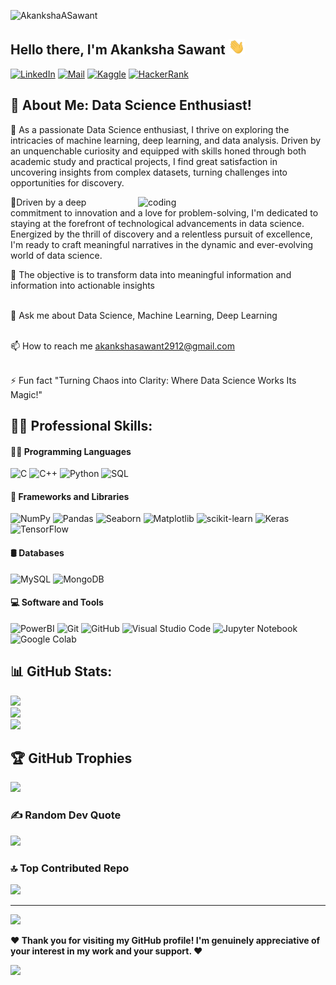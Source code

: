 <p align="left"> 
    <img src="https://komarev.com/ghpvc/?username=AkankshaASawant&label=Profile%20views&color=0e75b6&style=flat" alt="AkankshaASawant" /> 
</p>

<h2> Hello there, I'm Akanksha Sawant <img src="https://raw.githubusercontent.com/ABSphreak/ABSphreak/master/gifs/Hi.gif" height="25px"></h2>

[![LinkedIn](https://img.shields.io/badge/LinkedIn-4682B4?style=for-the-badge&logo=linkedin&logoColor=white)](https://www.linkedin.com/in/akanksha-sawant-29260226a/) [![Mail](https://img.shields.io/badge/Mail-555555?style=for-the-badge&logo=mail.ru&logoColor=white)](mailto:akankshasawant2912@gmail.com) [![Kaggle](https://img.shields.io/badge/Kaggle-20BEFF?style=for-the-badge&logo=kaggle&logoColor=white)](https://www.kaggle.com/akankshaanilsawant) [![HackerRank](https://img.shields.io/badge/HackerRank-2EC866?style=for-the-badge&logo=HackerRank&logoColor=white)](https://www.hackerrank.com/profile/akankshasawant21)



## 💫 About Me: Data Science Enthusiast!
🚀 As a passionate Data Science enthusiast, I thrive on exploring the intricacies of machine learning, deep learning, and data analysis. Driven by an unquenchable curiosity and equipped with skills honed through both academic study and practical projects, I find great satisfaction in uncovering insights from complex datasets, turning challenges into opportunities for discovery.

<img align="right" alt="coding" width="300" src="https://images.lemonly.com/wp-content/uploads/2018/08/07150313/Homebase_Thumb_v01.gif">

🌟Driven by a deep commitment to innovation and a love for problem-solving, I'm dedicated to staying at the forefront of technological advancements in data science. Energized by the thrill of discovery and a relentless pursuit of excellence, I'm ready to craft meaningful narratives in the dynamic and ever-evolving world of data science.

📜 The objective is to transform data into meaningful information and information into actionable insights<br><br>

💬 Ask me about Data Science, Machine Learning, Deep Learning<br><br>

📫 How to reach me akankshasawant2912@gmail.com<br><br>

⚡ Fun fact "Turning Chaos into Clarity: Where Data Science Works Its Magic!"

## 👩‍💻 Professional Skills:
#### 👩‍💻 Programming Languages
![C](https://img.shields.io/badge/C-%2300599C.svg?style=for-the-badge&logo=c&logoColor=white)  ![C++](https://img.shields.io/badge/C++-%2300599C.svg?style=for-the-badge&logo=c%2B%2B&logoColor=white)  ![Python](https://img.shields.io/badge/Python-3670A0?style=for-the-badge&logo=python&logoColor=ffdd54)  ![SQL](https://img.shields.io/badge/SQL-%2300f.svg?style=for-the-badge&logo=sql&logoColor=white) 
#### 🧰 Frameworks and Libraries
![NumPy](https://img.shields.io/badge/NumPy-%23013243.svg?style=for-the-badge&logo=numpy&logoColor=white) ![Pandas](https://img.shields.io/badge/Pandas-%23150458.svg?style=for-the-badge&logo=pandas&logoColor=white) ![Seaborn](https://img.shields.io/badge/Seaborn-%230164A3.svg?style=for-the-badge&logo=seaborn&logoColor=white) ![Matplotlib](https://img.shields.io/badge/Matplotlib-%23007ACC.svg?style=for-the-badge&logo=matplotlib&logoColor=white) ![scikit-learn](https://img.shields.io/badge/scikit--learn-%23F7931E.svg?style=for-the-badge&logo=scikit-learn&logoColor=white) ![Keras](https://img.shields.io/badge/Keras-%23D00000.svg?style=for-the-badge&logo=Keras&logoColor=white) ![TensorFlow](https://img.shields.io/badge/TensorFlow-%23FF6F00.svg?style=for-the-badge&logo=TensorFlow&logoColor=white)
#### 🛢️ Databases 
![MySQL](https://img.shields.io/badge/MySQL-%2300f.svg?style=for-the-badge&logo=mysql&logoColor=white)  ![MongoDB](https://img.shields.io/badge/MongoDB-%234ea94b.svg?style=for-the-badge&logo=mongodb&logoColor=white)  
#### 💻 Software and Tools
![PowerBI](https://img.shields.io/badge/PowerBI-%2300f.svg?style=for-the-badge&logo=bowerbi&logoColor=white)  ![Git](https://img.shields.io/badge/Git-%23F05033.svg?style=for-the-badge&logo=git&logoColor=white) ![GitHub](https://img.shields.io/badge/GitHub-%23181717.svg?style=for-the-badge&logo=github&logoColor=white) ![Visual Studio Code](https://img.shields.io/badge/Visual_Studio_Code-%23007ACC.svg?style=for-the-badge&logo=visual-studio-code&logoColor=white) ![Jupyter Notebook](https://img.shields.io/badge/Jupyter_Notebook-%23F37626.svg?style=for-the-badge&logo=jupyter&logoColor=white) ![Google Colab](https://img.shields.io/badge/Google_Colab-%23F9AB00.svg?style=for-the-badge&logo=google-colab&logoColor=white)

## 📊 GitHub Stats:
![](https://github-readme-stats.vercel.app/api?username=AkankshaASawant&theme=gruvbox&hide_border=true&include_all_commits=true&count_private=true)<br/>
![](https://github-readme-streak-stats.herokuapp.com/?user=AkankshaASawant&theme=gruvbox&hide_border=true)<br/>
![](https://github-readme-stats.vercel.app/api/top-langs/?username=AkankshaASawant&theme=gruvbox&hide_border=true&include_all_commits=true&count_private=true&layout=compact)

## 🏆 GitHub Trophies
![](https://github-profile-trophy.vercel.app/?username=AkankshaASawant&theme=juicyfresh&no-frame=true&no-bg=false&margin-w=4)

### ✍️ Random Dev Quote
![](https://quotes-github-readme.vercel.app/api?type=horizontal&theme=radical)

### 🔝 Top Contributed Repo
![](https://github-contributor-stats.vercel.app/api?username=AkankshaASawant&limit=5&theme=gruvbox&combine_all_yearly_contributions=true)

---


<!-- Proudly created with GPRM ( https://gprm.itsvg.in ) -->
<img src="https://www.animatedimages.org/data/media/562/animated-line-image-0429.gif" width="1000px">
  
<b>❤️ Thank you for visiting my GitHub profile! I'm genuinely appreciative of your interest in my work and your support. ❤️</b>
</div>

<img src="https://www.animatedimages.org/data/media/562/animated-line-image-0429.gif" width="1000px">
